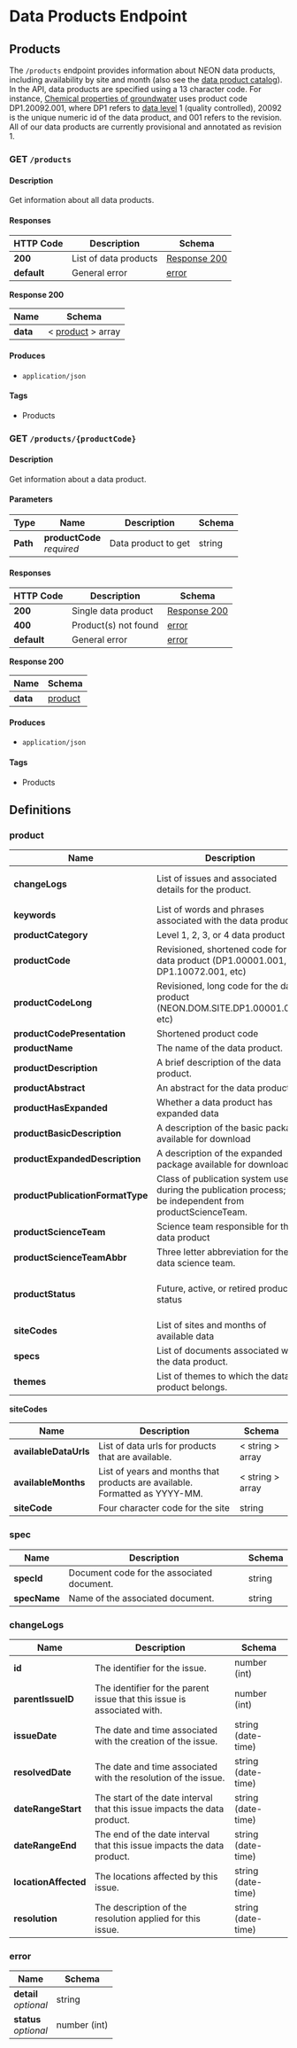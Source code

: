 # Data Products Endpoint

## Products

The `/products` endpoint provides information about NEON data products, 
including availability by site and month (also see the 
[data product catalog](https://data.neonscience.org/data-products/explore)). 
In the API, data products are specified using a 13 character code. For instance, 
[Chemical properties of groundwater](https://data.neonscience.org/data-products/DP1.20092.001) 
uses product code DP1.20092.001, where DP1 
refers to [data level](https://www.neonscience.org/data/about-data/data-processing-publication) 
1 (quality controlled), 20092 is the unique numeric id of 
the data product, and 001 refers to the revision. All of our data products are 
currently provisional and annotated as revision 1.  


<a name="get_products"></a>
### GET `/products`

#### Description
Get information about all data products.


#### Responses

|HTTP Code|Description|Schema|
|---|---|---|
|**200**|List of data products|[Response 200](#get_products_response-200)|
|**default**|General error|[error](#error)|

<a name="get_products_response-200"></a>
**Response 200**

|Name|Schema|
|---|---|
|**data**|< [product](#product) > array|


#### Produces

* `application/json`


#### Tags

* Products


<a name="get_products_productcode"></a>
### GET `/products/{productCode}`

#### Description
Get information about a data product.


#### Parameters

|Type|Name|Description|Schema|
|---|---|---|---|
|**Path**|**productCode**  <br>*required*|Data product to get|string|


#### Responses

|HTTP Code|Description|Schema|
|---|---|---|
|**200**|Single data product|[Response 200](#get_products_productcode_response-200)|
|**400**|Product(s) not found|[error](#error)|
|**default**|General error|[error](#error)|

<a name="get_products_productcode_response-200"></a>
**Response 200**

|Name|Schema|
|---|---|
|**data**|[product](#product)|


#### Produces

* `application/json`


#### Tags

* Products


<a name="definitions"></a>
## Definitions

<a name="product"></a>
### product

|Name|Description|Schema|
|---|---|---|
|**changeLogs**|List of issues and associated details for the product.|< [changeLogs](#changeLogs) > array|
|**keywords**|List of words and phrases associated with the data product|< string > array|
|**productCategory**|Level 1, 2, 3, or 4 data product|string|
|**productCode**|Revisioned, shortened code for the data product (DP1.00001.001, DP1.10072.001, etc)|string|
|**productCodeLong**|Revisioned, long code for the data product (NEON.DOM.SITE.DP1.00001.001, etc)|string|
|**productCodePresentation**|Shortened product code|string|
|**productName**|The name of the data product.|string|
|**productDescription**|A brief description of the data product.|string|
|**productAbstract**|An abstract for the data product.|string|
|**productHasExpanded**|Whether a data product has expanded data|boolean|
|**productBasicDescription**|A description of the basic package available for download|string|
|**productExpandedDescription**|A description of the expanded package available for download|string|
|**productPublicationFormatType**|Class of publication system used during the publication process; can be independent from productScienceTeam.|string|
|**productScienceTeam**|Science team responsible for the data product|string|
|**productScienceTeamAbbr**|Three letter abbreviation for the data science team.|string|
|**productStatus**|Future, active, or retired product status|enum (FUTURE, ACTIVE, RETIRED)|
|**siteCodes**|List of sites and months of available data|< [siteCodes](#product-sitecodes) > array|
|**specs**|List of documents associated with the data product.|< [spec](#spec) > array|
|**themes**|List of themes to which the data product belongs.|< string > array|

<a name="product-sitecodes"></a>
**siteCodes**

|Name|Description|Schema|
|---|---|---|
|**availableDataUrls**|List of data urls for products that are available.|< string > array|
|**availableMonths**|List of years and months that products are available.  Formatted as YYYY-MM.|< string > array|
|**siteCode**|Four character code for the site|string|


<a name="spec"></a>
### spec

|Name|Description|Schema|
|---|---|---|
|**specId**|Document code for the associated document.|string|
|**specName**|Name of the associated document.|string|


<a name="changeLogs"></a>
### changeLogs

|Name|Description|Schema|
|---|---|---|
|**id**|The identifier for the issue.|number (int)|
|**parentIssueID**|The identifier for the parent issue that this issue is associated with.|number (int)|
|**issueDate**|The date and time associated with the creation of the issue.|string (date-time)|
|**resolvedDate**|The date and time associated with the resolution of the issue.|string (date-time)|
|**dateRangeStart**|The start of the date interval that this issue impacts the data product.|string (date-time)|
|**dateRangeEnd**|The end of the date interval that this issue impacts the data product.|string (date-time)|
|**locationAffected**|The locations affected by this issue.|string (date-time)|
|**resolution**|The description of the resolution applied for this issue.|string (date-time)|


<a name="error"></a>
### error

|Name|Schema|
|---|---|
|**detail**  <br>*optional*|string|
|**status**  <br>*optional*|number (int)|


<br />
